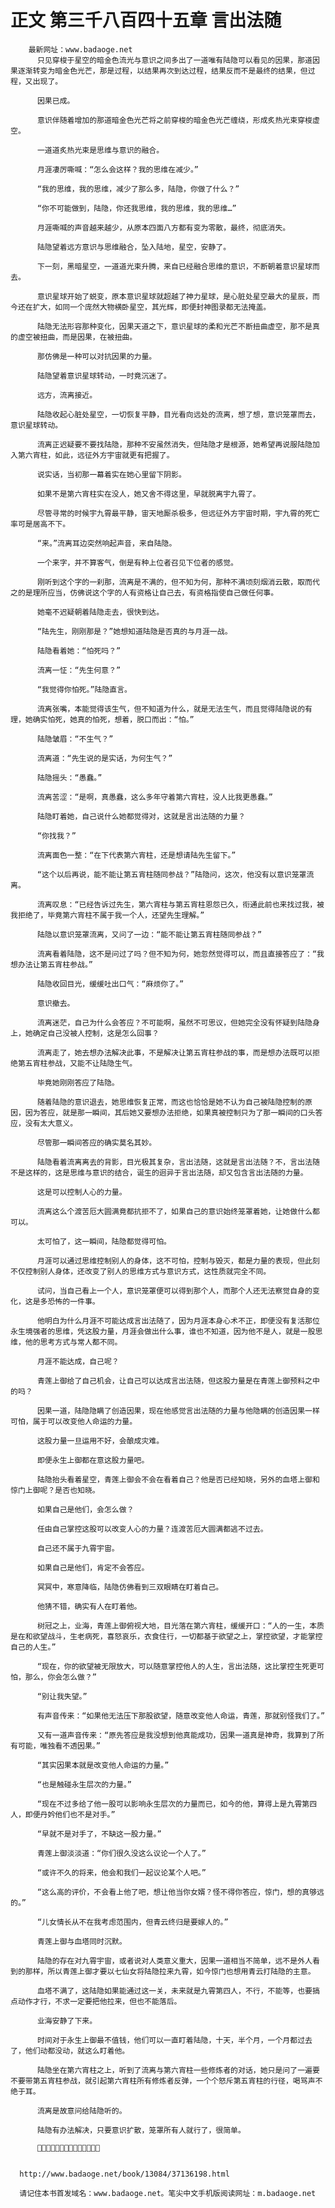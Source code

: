 # 正文 第三千八百四十五章 言出法随
        最新网址：www.badaoge.net
          只见穿梭于星空的暗金色流光与意识之间多出了一道唯有陆隐可以看见的因果，那道因果逐渐转变为暗金色光芒，那是过程，以结果再次到达过程，结果反而不是最终的结果，但过程，又出现了。
      
          因果已成。
      
          意识伴随着增加的那道暗金色光芒将之前穿梭的暗金色光芒缠绕，形成炙热光束穿梭虚空。
      
          一道道炙热光束是思维与意识的融合。
      
          月涯凄厉嘶喊：“怎么会这样？我的思维在减少。”
      
          “我的思维，我的思维，减少了那么多，陆隐，你做了什么？”
      
          “你不可能做到，陆隐，你还我思维，我的思维，我的思维…”
      
          月涯嘶喊的声音越来越少，从原本四面八方都有变为零散，最终，彻底消失。
      
          陆隐望着远方意识与思维融合，坠入陆地，星空，安静了。
      
          下一刻，黑暗星空，一道道光束升腾，来自已经融合思维的意识，不断朝着意识星球而去。
      
          意识星球开始了蜕变，原本意识星球就超越了神力星球，是心脏处星空最大的星辰，而今还在扩大，如同一个庞然大物横卧星空，其光辉，即便封神图录都无法掩盖。
      
          陆隐无法形容那种变化，因果天道之下，意识星球的柔和光芒不断扭曲虚空，那不是真的虚空被扭曲，而是因果，在被扭曲。
      
          那仿佛是一种可以对抗因果的力量。
      
          陆隐望着意识星球转动，一时竟沉迷了。
      
          远方，流离接近。
      
          陆隐收起心脏处星空，一切恢复平静，目光看向远处的流离，想了想，意识笼罩而去，意识星球转动。
      
          流离正迟疑要不要找陆隐，那种不安虽然消失，但陆隐才是根源，她希望再说服陆隐加入第六宵柱，如此，远征外方宇宙就更有把握了。
      
          说实话，当初那一幕着实在她心里留下阴影。
      
          如果不是第六宵柱实在没人，她又舍不得这里，早就脱离宇九霄了。
      
          尽管寻常的时候宇九霄最平静，宙天地厮杀极多，但远征外方宇宙时期，宇九霄的死亡率可是居高不下。
      
          “来。”流离耳边突然响起声音，来自陆隐。
      
          一个来字，并不算客气，倒是有种上位者召见下位者的感觉。
      
          刚听到这个字的一刹那，流离是不满的，但不知为何，那种不满顷刻烟消云散，取而代之的是理所应当，仿佛说这个字的人有资格让自己去，有资格指使自己做任何事。
      
          她毫不迟疑朝着陆隐走去，很快到达。
      
          “陆先生，刚刚那是？”她想知道陆隐是否真的与月涯一战。
      
          陆隐看着她：“怕死吗？”
      
          流离一怔：“先生何意？”
      
          “我觉得你怕死。”陆隐直言。
      
          流离张嘴，本能觉得该生气，但不知道为什么，就是无法生气，而且觉得陆隐说的有理，她确实怕死，她真的怕死，想着，脱口而出：“怕。”
      
          陆隐皱眉：“不生气？”
      
          流离道：“先生说的是实话，为何生气？”
      
          陆隐摇头：“愚蠢。”
      
          流离苦涩：“是啊，真愚蠢，这么多年守着第六宵柱，没人比我更愚蠢。”
      
          陆隐盯着她，自己说什么她都觉得对，这就是言出法随的力量？
      
          “你找我？”
      
          流离面色一整：“在下代表第六宵柱，还是想请陆先生留下。”
      
          “这个以后再说，能不能让第五宵柱随同参战？”陆隐问，这次，他没有以意识笼罩流离。
      
          流离叹息：“已经告诉过先生，第六宵柱与第五宵柱恩怨已久，衔通此前也来找过我，被我拒绝了，毕竟第六宵柱不属于我一个人，还望先生理解。”
      
          陆隐以意识笼罩流离，又问了一边：“能不能让第五宵柱随同参战？”
      
          流离看着陆隐，这不是问过了吗？但不知为何，她忽然觉得可以，而且直接答应了：“我想办法让第五宵柱参战。”
      
          陆隐收回目光，缓缓吐出口气：“麻烦你了。”
      
          意识撤去。
      
          流离迷茫，自己为什么会答应？不可能啊，虽然不可思议，但她完全没有怀疑到陆隐身上，她确定自己没被人控制，这是怎么回事？
      
          流离走了，她去想办法解决此事，不是解决让第五宵柱参战的事，而是想办法既可以拒绝第五宵柱参战，又能不让陆隐生气。
      
          毕竟她刚刚答应了陆隐。
      
          随着陆隐的意识退去，她思维恢复正常，而这也恰恰是她不认为自己被陆隐控制的原因，因为答应，就是那一瞬间，其后她又要想办法拒绝，如果真被控制只为了那一瞬间的口头答应，没有太大意义。
      
          尽管那一瞬间答应的确实莫名其妙。
      
          陆隐看着流离离去的背影，目光极其复杂，言出法随，这就是言出法随？不，言出法随不是这样的，这是思维与意识的结合，诞生的迥异于言出法随，却又包含言出法随的力量。
      
          这是可以控制人心的力量。
      
          流离这么个渡苦厄大圆满竟都抗拒不了，如果自己的意识始终笼罩着她，让她做什么都可以。
      
          太可怕了，这一瞬间，陆隐都觉得可怕。
      
          月涯可以通过思维控制别人的身体，这不可怕，控制与毁灭，都是力量的表现，但此刻不仅控制别人身体，还改变了别人的思维方式与意识方式，这性质就完全不同。
      
          试问，当自己看上一个人，意识笼罩便可以得到那个人，而那个人还无法察觉自身的变化，这是多恐怖的一件事。
      
          他明白为什么月涯不可能达成言出法随了，因为月涯本身心术不正，即便没有复活那位永生境强者的思维，凭这股力量，月涯会做出什么事，谁也不知道，因为他不是人，就是一股思维，他的思考方式与常人都不同。
      
          月涯不能达成，自己呢？
      
          青莲上御给了自己机会，让自己可以达成言出法随，但这股力量是在青莲上御预料之中的吗？
      
          因果一道，陆隐隐瞒了创造因果，现在他感觉言出法随的力量与他隐瞒的创造因果一样可怕，属于可以改变他人命运的力量。
      
          这股力量一旦运用不好，会酿成灾难。
      
          即便永生上御都在意这股力量吧。
      
          陆隐抬头看着星空，青莲上御会不会在看着自己？他是否已经知晓，另外的血塔上御和惊门上御呢？是否也知晓。
      
          如果自己是他们，会怎么做？
      
          任由自己掌控这股可以改变人心的力量？连渡苦厄大圆满都逃不过去。
      
          自己还不属于九霄宇宙。
      
          如果自己是他们，肯定不会答应。
      
          冥冥中，寒意降临，陆隐仿佛看到三双眼睛在盯着自己。
      
          他猜不错，确实有人在盯着他。
      
          树冠之上，业海，青莲上御俯视大地，目光落在第六宵柱，缓缓开口：“人的一生，本质是在和欲望战斗，生老病死，喜怒哀乐，衣食住行，一切都基于欲望之上，掌控欲望，才能掌控自己的人生。”
      
          “现在，你的欲望被无限放大，可以随意掌控他人的人生，言出法随，这比掌控生死更可怕，那么，你会怎么做？”
      
          “别让我失望。”
      
          有声音传来：“如果他无法压下那股欲望，随意改变他人命运，青莲，那就别怪我们了。”
      
          又有一道声音传来：“原先答应是我没想到他真能成功，因果一道真是神奇，我算到了所有可能，唯独看不透因果。”
      
          “其实因果本就是改变他人命运的力量。”
      
          “也是触碰永生层次的力量。”
      
          “现在不过多给了他一股可以影响永生层次的力量而已，如今的他，算得上是九霄第四人，即便丹妗他们也不是对手。”
      
          “早就不是对手了，不缺这一股力量。”
      
          青莲上御淡淡道：“你们很久没这么议论一个人了。”
      
          “或许不久的将来，他会和我们一起议论某个人吧。”
      
          “这么高的评价，不会看上他了吧，想让他当你女婿？怪不得你答应，惊门，想的真够远的。”
      
          “儿女情长从不在我考虑范围内，但青云终归是要嫁人的。”
      
          青莲上御与血塔同时沉默。
      
          陆隐的存在对九霄宇宙，或者说对人类意义重大，因果一道相当不简单，远不是外人看到的那样，所以青莲上御才要以七仙女将陆隐拉来九霄，如今惊门也想用青云打陆隐的主意。
      
          血塔不满了，这陆隐如果能通过这一关，未来就是九霄第四人，不行，不能等，也要搞点动作才行，不求一定要把他拉来，但也不能落后。
      
          业海安静了下来。
      
          时间对于永生上御最不值钱，他们可以一直盯着陆隐，十天，半个月，一个月都过去了，他们动都没动，就这么盯着他。
      
          陆隐坐在第六宵柱之上，听到了流离与第六宵柱一些修炼者的对话，她只是问了一遍要不要带第五宵柱参战，就引起第六宵柱所有修炼者反弹，一个个怒斥第五宵柱的行径，喝骂声不绝于耳。
      
          流离是故意问给陆隐听的。
      
          陆隐有办法解决，只要意识扩散，笼罩所有人就行了，很简单。
      
          
      
      
      http://www.badaoge.net/book/13084/37136198.html
      
      请记住本书首发域名：www.badaoge.net。笔尖中文手机版阅读网址：m.badaoge.net